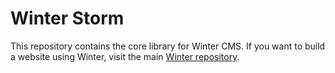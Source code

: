 Winter Storm
=======

This repository contains the core library for Winter CMS. If you want to build a website using Winter, visit the main [Winter repository](http://github.com/wintercms/winter).
